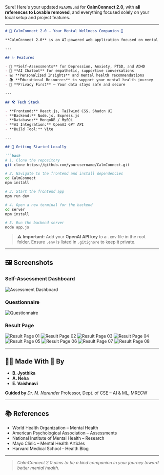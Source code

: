 Sure! Here's your updated `README.md` for **CalmConnect 2.0**, with **all references to Lovable removed**, and everything focused solely on your local setup and project features.

---

````markdown
# 🩷 CalmConnect 2.0 – Your Mental Wellness Companion 🌿

**CalmConnect 2.0** is an AI-powered web application focused on mental wellness. It offers intelligent self-assessments, empathetic chatbot conversations, and personalized self-care guidance. Built with love and care to help you understand and manage your mental health better.

---

## ✨ Features

- 🧠 **Self-Assessments** for Depression, Anxiety, PTSD, and ADHD  
- 💬 **AI Chatbot** for empathetic, supportive conversations  
- 📊 **Personalized Insights** and mental health recommendations  
- 📚 **Educational Resources** to support your mental health journey  
- 🔐 **Privacy First** – Your data stays safe and secure  

---

## 🛠 Tech Stack

- **Frontend:** React.js, Tailwind CSS, Shadcn UI  
- **Backend:** Node.js, Express.js  
- **Database:** MongoDB / MySQL  
- **AI Integration:** OpenAI GPT API  
- **Build Tool:** Vite  

---

## 🧪 Getting Started Locally

```bash
# 1. Clone the repository
git clone https://github.com/yourusername/CalmConnect.git

# 2. Navigate to the frontend and install dependencies
cd CalmConnect
npm install

# 3. Start the frontend app
npm run dev

# 4. Open a new terminal for the backend
cd server
npm install

# 5. Run the backend server
node app.js
````

> ⚠️ **Important:**
> Add your **OpenAI API key** to a `.env` file in the root folder.
> Ensure `.env` is listed in `.gitignore` to keep it private.

---

## 🖼️ Screenshots

### Self-Assessment Dashboard

![Assessment Dashboard](./assessment_dashboard.png)

### Questionnaire

![Questionnaire](./questionnaire.png)

### Result Page

![Result  Page 01](./result_pg_01.png)
![Result  Page 02](./result_pg_02.png)
![Result  Page 03](./result_pg_03.png)
![Result  Page 04](./result_pg_04.png)
![Result  Page 05](./result_pg_05.png)
![Result  Page 06](./result_pg_06.png)
![Result  Page 07](./result_pg_07.png)
![Result  Page 08](./result_pg_08.png)

---

## 👩‍💻 Made With 💙 By

* **B. Jyothika**
* **A. Neha**
* **E. Vaishnavi**

**Guided by**
*Dr. M. Narender*
Professor, Dept. of CSE – AI & ML, MRECW

---

## 📚 References

* World Health Organization – Mental Health
* American Psychological Association – Assessments
* National Institute of Mental Health – Research
* Mayo Clinic – Mental Health Articles
* Harvard Medical School – Health Blog

---

> *CalmConnect 2.0 aims to be a kind companion in your journey toward better mental health.*

```
